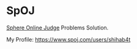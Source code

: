 # SpOJ

[Sphere Online Judge](https://www.spoj.com) Problems Solution.

My Profile: https://www.spoj.com/users/shihab4t
